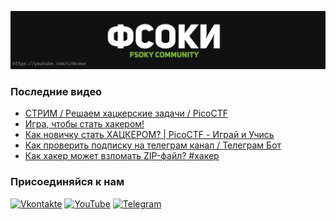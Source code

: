 [![Header](https://github.com/Fsoky/Fsoky/blob/main/assets/header-github.jpg)](https://youtube.com/c/Фсоки)

### Последние видео
<!-- YOUTUBE:START -->
- [СТРИМ / Решаем хацкерские задачи / PicoCTF](https://www.youtube.com/watch?v=3qL1CKnA3iY)
- [Игра, чтобы стать хакером!](https://www.youtube.com/watch?v=FtUA5i4JhAA)
- [Как новичку стать ХАЦКЕРОМ? | PicoCTF - Играй и Учись](https://www.youtube.com/watch?v=gZW-sDy-5lY)
- [Как проверить подписку на телеграм канал / Телеграм Бот](https://www.youtube.com/watch?v=6AlUR8atwb4)
- [Как хакер может взломать ZIP-файл? #хакер](https://www.youtube.com/watch?v=bbTcVa-dx5Y)
<!-- YOUTUBE:END -->

### Присоединяйся к нам
[![Vkontakte](https://img.shields.io/badge/Vkontakte-black?style=for-the-badge&logo=VK)](https://vk.com/fsoky)
[![YouTube](https://img.shields.io/badge/YouTube-red?style=for-the-badge&logo=YouTube)](https://youtube.com/c/Фсоки)
[![Telegram](https://img.shields.io/badge/Telegram-blue?style=for-the-badge&logo=Telegram)](https://t.me/fsokycommunity)
